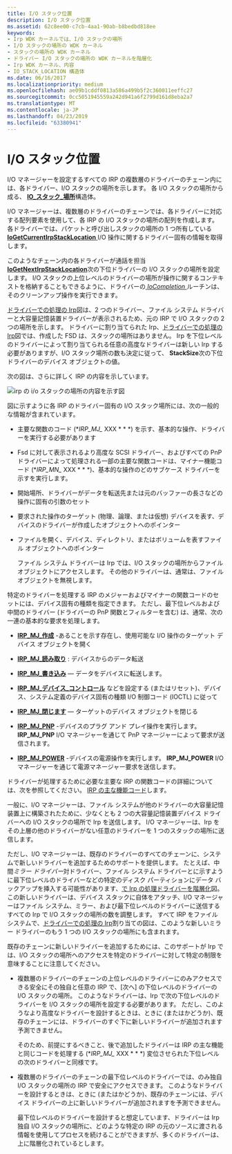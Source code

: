 ```yaml
---
title: I/O スタック位置
description: I/O スタック位置
ms.assetid: 62c8ee00-c7cb-4aa1-90ab-b8bedbd818ee
keywords:
- Irp WDK カーネルでは、I/O スタックの場所
- I/O スタックの場所の WDK カーネル
- スタックの場所の WDK カーネル
- ドライバー I/O スタックの場所の WDK カーネルを階層化
- Irp WDK カーネル、内容
- IO_STACK_LOCATION 構造体
ms.date: 06/16/2017
ms.localizationpriority: medium
ms.openlocfilehash: ae09b1cddf0813a586a499b5f2c360011eeffc27
ms.sourcegitcommit: 0cc5051945559a242d941a6f2799d161d8eba2a7
ms.translationtype: MT
ms.contentlocale: ja-JP
ms.lasthandoff: 04/23/2019
ms.locfileid: "63380941"
---
```

# <a name="io-stack-locations"></a>I/O スタック位置





I/O マネージャーを設定するすべての IRP の複数層のドライバーのチェーン内には、各ドライバー、I/O スタックの場所を示します。 各 I/O スタックの場所から成る、 [ **IO\_スタック\_場所**](https://msdn.microsoft.com/library/windows/hardware/ff550659)構造体。

I/O マネージャーは、複数層のドライバーのチェーンでは、各ドライバーに対応する配列要素を使用して、各 IRP の I/O スタックの場所の配列を作成します。 各ドライバーでは、パケットと呼び出しスタックの場所の 1 つ所有している[ **IoGetCurrentIrpStackLocation** ](https://msdn.microsoft.com/library/windows/hardware/ff549174) I/O 操作に関するドライバー固有の情報を取得します。

このようなチェーン内の各ドライバーが通話を担当[ **IoGetNextIrpStackLocation**](https://msdn.microsoft.com/library/windows/hardware/ff549266)次の下位ドライバーの I/O スタックの場所を設定します。 I/O スタックの上位レベルのドライバーの場所が操作に関するコンテキストを格納することもできるように、ドライバーの[ *IoCompletion* ](https://msdn.microsoft.com/library/windows/hardware/ff548354)ルーチンは、そのクリーンアップ操作を実行できます。

[ドライバーでの処理の Irp](example-i-o-request---the-details.md#ddk-example-i-o-request---the-details-kg)図は、2 つのドライバー、ファイル システム ドライバーと大容量記憶装置ドライバーが表示されるため、元の IRP で I/O スタックの 2 つの場所を示します。 ドライバーに割り当てられた Irp、[ドライバーでの処理の Irp](example-i-o-request---the-details.md#ddk-example-i-o-request---the-details-kg)図では、作成した FSD は、スタックの場所はありません。 Irp を下位レベルのドライバーによって割り当てられる任意の高度なドライバーは新しい Irp する必要がありますが、I/O スタック場所の数も決定に従って、 **StackSize**次の下位ドライバーのデバイス オブジェクトの値。

次の図は、さらに詳しく IRP の内容を示しています。

![irp の i/o スタックの場所の内容を示す図](images/2irpios.png)

図に示すように各 IRP のドライバー固有の I/O スタック場所には、次の一般的な情報が含まれています。

- 主要な関数のコード (**IRP\_MJ\_* XXX * * *) を示す、基本的な操作、ドライバーを実行する必要があります

- Fsd に対して表示されるより高度な SCSI ドライバー、およびすべての PnP ドライバーによって処理される一部の主要な関数コードは、マイナー機能コード (**IRP\_MN\_* XXX * * *)、基本的な操作のどのサブケース ドライバーを示すを実行します。

- 開始場所、ドライバーがデータを転送先または元のバッファーの長さなどの操作に固有の引数のセット

- 要求された操作のターゲット (物理、論理、または仮想) デバイスを表す、デバイスのドライバーが作成したオブジェクトへのポインター

- ファイルを開く、デバイス、ディレクトリ、またはボリュームを表すファイル オブジェクトへのポインター

  ファイル システム ドライバーは Irp では、I/O スタックの場所からファイル オブジェクトにアクセスします。 その他のドライバーは、通常は、ファイル オブジェクトを無視します。

特定のドライバーを処理する IRP のメジャーおよびマイナーの関数コードのセットには、デバイス固有の種類を指定できます。 ただし、最下位レベルおよび中間のドライバー (ドライバーの PnP 関数とフィルターを含む) は、通常、次の一連の基本的な要求を処理します。

-   [**IRP\_MJ\_作成**](https://msdn.microsoft.com/library/windows/hardware/ff550729) -あることを示す存在し、使用可能な I/O 操作のターゲット デバイス オブジェクトを開く

-   [**IRP\_MJ\_読み取り**](https://msdn.microsoft.com/library/windows/hardware/ff550794) : デバイスからのデータ転送

-   [**IRP\_MJ\_書き込み**](https://msdn.microsoft.com/library/windows/hardware/ff550819) — データをデバイスに転送します。

-   [**IRP\_MJ\_デバイス\_コントロール**](https://msdn.microsoft.com/library/windows/hardware/ff550744) などを設定する (またはリセット)、デバイス、システム定義のデバイス固有の種類 I/O 制御コード (IOCTL) に従って

-   [**IRP\_MJ\_閉じます**](https://msdn.microsoft.com/library/windows/hardware/ff550720) — ターゲットのデバイス オブジェクトを閉じる

-   [**IRP\_MJ\_PNP**](https://msdn.microsoft.com/library/windows/hardware/ff550772) -デバイスのプラグ アンド プレイ操作を実行します。 **IRP\_MJ\_PNP** I/O マネージャーを通じて PnP マネージャーによって要求が送信されます。

-   [**IRP\_MJ\_POWER**](https://msdn.microsoft.com/library/windows/hardware/ff550784) -デバイスの電源操作を実行します。 **IRP\_MJ\_POWER** I/O マネージャーを通じて電源マネージャー要求を送信します。

ドライバーが処理するために必要な主要な IRP の関数コードの詳細については、次を参照してください。 [IRP の主な機能コード](https://msdn.microsoft.com/library/windows/hardware/ff550710)します。

一般に、I/O マネージャーは、ファイル システムが他のドライバーの大容量記憶装置上に構築されたために、少なくとも 2 つの大容量記憶装置デバイス ドライバーへの I/O スタックの場所で Irp を送信します。 I/O マネージャーは、Irp をその上層の他のドライバーがない任意のドライバーを 1 つのスタックの場所に送信します。

ただし、I/O マネージャーは、既存のドライバーのすべてのチェーンに、システムで新しいドライバーを追加するためのサポートを提供します。 たとえば、中間*ミラー ドライバー*対ドライバー、ファイル システム ドライバーとに示すように最下位レベルのドライバーなどの特定のディスク パーティションにデータ バックアップを挿入する可能性があります、[で Irp の処理ドライバーを階層化](example-i-o-request---the-details.md#ddk-example-i-o-request---the-details-kg)図。 この新しいドライバーは、デバイス スタックに自体をアタッチ、I/O マネージャーはファイル システム、ミラー、および最下位レベルのドライバーに送信するすべての Irp で I/O スタックの場所の数を調整します。 すべて IRP をファイル システムで、[ドライバーでの処理の Irp](example-i-o-request---the-details.md#ddk-example-i-o-request---the-details-kg)割り当ての図は、このような新しいミラー ドライバーのもう 1 つの I/O スタックの場所にも含まれます。

既存のチェーンに新しいドライバーを追加するためには、このサポートが Irp では、I/O スタックの場所へのアクセスを特定のドライバーに対して特定の制限を意味することに注意してください。

- 複数層のドライバーのチェーンの上位レベルのドライバーにのみアクセスできる安全にその独自と任意の IRP で、[次へ] の下位レベルのドライバーの I/O スタックの場所。 このようなドライバーは、Irp で次の下位レベルのドライバーを I/O スタックの場所を設定する必要があります。 ただし、このようなより高度なドライバーを設計するときは、ときに (またはかどうか)、既存のチェーンには、ドライバーのすぐ下に新しいドライバーが追加されます予測できません。

  そのため、前提にするべきこと、後で追加したドライバーは IRP の主な機能と同じコードを処理する (**IRP\_MJ\_* XXX * * *) 変位させられた下位レベルの次のドライバーと同様です。

- 複数層のドライバーのチェーンの最下位レベルのドライバーでは、のみ独自 I/O スタックの場所の IRP で安全にアクセスできます。 このようなドライバーを設計するときは、ときに (またはかどうか)、既存のチェーンには、デバイス ドライバーの上に新しいドライバーが追加されますを予測できません。

  最下位レベルのドライバーを設計すると想定しています、ドライバーは Irp 独自 I/O スタックの場所に、どのような特定の IRP の元のソースに渡される情報を使用してプロセスを続けることができますが、多くのドライバーは、上に階層化されているとします。

 

 




